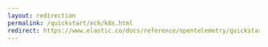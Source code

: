 ```yaml
---
layout: redirection
permalink: /quickstart/ech/k8s.html
redirect: https://www.elastic.co/docs/reference/opentelemetry/quickstart/ech/k8s
---
```

